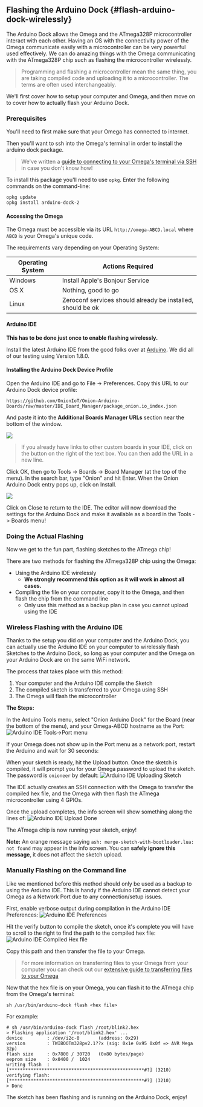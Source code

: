 ## Flashing the Arduino Dock {#flash-arduino-dock-wirelessly}

The Arduino Dock allows the Omega and the ATmega328P microcontroller interact with each other. Having an OS with the connectivity power of the Omega communicate easily with a microcontroller can be very powerful used effectively. We can do amazing things with the Omega communicating with the ATmega328P chip such as flashing the microcontroller wirelessly.

> Programming and flashing a microcontroller mean the same thing, you are taking compiled code and uploading it to a microcontroller. The terms are often used interchangeably.

We'll first cover how to setup your computer and Omega, and then move on to cover how to actually flash your Arduino Dock.

### Prerequisites

You'll need to first make sure that your Omega has connected to internet.

Then you'll want to ssh into the Omega's terminal in order to install the arduino dock package.


> We've written a [guide to connecting to your Omega's terminal via SSH](#connecting-to-the-omega-terminal-ssh) in case you don't know how!

To install this package you'll need to use `opkg`. Enter the following commands on the command-line:

```
opkg update
opkg install arduino-dock-2
```

#### Accessing the Omega
<!-- // 1) your computer must be able to connect to the Omega by it's `Omega-ABCD` name
// can recycle content from: https://wiki.onion.io/Tutorials/Arduino-Dock/Initial-Setup#computer-setup_accessing-the-omega-s-url

// highlight that on windows you need the bonjour printer services -->

<!-- Computer Config -->
<!-- ```{r child = '../../Get-Started/First-Time-Components/First-Time-Component-01-computer-config.md'}
``` -->


The Omega must be accessible via its URL `http://omega-ABCD.local` where `ABCD` is your Omega's unique code.

The requirements vary depending on your Operating System:

| Operating System | Actions Required                                            |
|------------------|-------------------------------------------------------------|
| Windows          | Install Apple's Bonjour Service                             |
| OS X             | Nothing, good to go                                         |
| Linux            | Zeroconf services should already be installed, should be ok |


#### Arduino IDE

**This has to be done just once to enable flashing wirelessly.**

Install the latest Arduino IDE from the good folks over at [Arduino](//www.arduino.cc/en/Main/Software). We did all of our testing using Version 1.8.0.

#### Installing the Arduino Dock Device Profile

Open the Arduino IDE and go to File -> Preferences. Copy this URL to our Arduino Dock device profile:

```
https://github.com/OnionIoT/Onion-Arduino-Boards/raw/master/IDE_Board_Manager/package_onion.io_index.json
```

And paste it into the **Additional Boards Manager URLs** section near the bottom of the window.

![](https://raw.githubusercontent.com/OnionIoT/Onion-Docs/master/Omega2/Documentation/Doing-Stuff/img/arduino-dock-preferences-boards-manager-urls.png)

>If you already have links to other custom boards in your IDE, click on the button on the right of the text box. You can then add the URL in a new line.

Click OK, then go to Tools -> Boards -> Board Manager (at the top of the menu). In the search bar, type "Onion" and hit Enter. When the Onion Arduino Dock entry pops up, click on Install.

![](https://raw.githubusercontent.com/OnionIoT/Onion-Docs/master/Omega2/Documentation/Doing-Stuff/img/arduino-dock-boards-manager.png)

Click on Close to return to the IDE. The editor will now download the settings for the Arduino Dock and make it available as a board in the Tools -> Boards menu!

### Doing the Actual Flashing


Now we get to the fun part, flashing sketches to the ATmega chip!

There are two methods for flashing the ATmega328P chip using the Omega:

* Using the Arduino IDE wirelessly
    * **We strongly recommend this option as it will work in almost all cases.**
* Compiling the file on your computer, copy it to the Omega, and then flash the chip from the command line
    * Only use this method as a backup plan in case you cannot upload using the IDE

### Wireless Flashing with the Arduino IDE

Thanks to the setup you did on your computer and the Arduino Dock, you can actually use the Arduino IDE on your computer to wirelessly flash Sketches to the Arduino Dock, so long as your computer and the Omega on your Arduino Dock are on the same WiFi network.

The process that takes place with this method:

1. Your computer and the Arduino IDE compile the Sketch
1. The compiled sketch is transferred to your Omega using SSH
1. The Omega will flash the microcontroller

**The Steps:**

In the Arduino Tools menu, select "Onion Arduino Dock" for the Board (near the bottom of the menu), and your Omega-ABCD hostname as the Port:
![Arduino IDE Tools->Port menu](https://raw.githubusercontent.com/OnionIoT/Onion-Docs/master/Omega2/Documentation/Doing-Stuff/img/arduino-dock-ide-board-port.png)

If your Omega does not show up in the Port menu as a network port, restart the Arduino and wait for 30 seconds:

When your sketch is ready, hit the Upload button. Once the sketch is compiled, it will prompt you for your Omega password to upload the sketch. The password is `onioneer` by default:
![Arduino IDE Uploading Sketch](//i.imgur.com/UDXIDVL.png)

The IDE actually creates an SSH connection with the Omega to transfer the compiled hex file, and the Omega with then flash the ATmega microcontroller using 4 GPIOs.

Once the upload completes, the info screen will show something along the lines of:
![Arduino IDE Upload Done](//i.imgur.com/oPOB4Vl.png)

The ATmega chip is now running your sketch, enjoy!


**Note:** An orange message saying `ash: merge-sketch-with-bootloader.lua: not found` may appear in the info screen. You can **safely ignore this message**, it does not affect the sketch upload.




<!-- // can borrow heavily from https://wiki.onion.io/Tutorials/Arduino-Dock/Using-the-Arduino-Dock#using-the-arduino-dock_flashing-sketches
// just get rid of the stuff about the onion library and onion object, the new arduino dock doesn't need that!
// take new screenshots please -->

<!-- TODO: Replace screenshots with newer screenshots -->

### Manually Flashing on the Command line
<!--
// mention that this should be the back-up way in case the above method doesn't work
// can borrow heavily from  https://wiki.onion.io/Tutorials/Arduino-Dock/Using-the-Arduino-Dock#using-the-arduino-dock_flashing-sketches_using-the-omega
// for the part where we copy over the file, link to the transferring files article -->

Like we mentioned before this method should only be used as a backup to using the Arduino IDE. This is handy if the Arduino IDE cannot detect your Omega as a Network Port due to any connection/setup issues.

First, enable verbose output during compilation in the Arduino IDE Preferences:
![Arduino IDE Preferences](//i.imgur.com/A6uXT6Y.png)

Hit the verify button to compile the sketch, once it's complete you will have to scroll to the right to find the path to the compiled hex file:
![Arduino IDE Compiled Hex file](//i.imgur.com/QEiDwu8.png)

Copy this path and then transfer the file to your Omega.

> For more information on transferring files to your Omega from your computer you can check out our [extensive guide to transferring files to your Omega](#transferring-files)

Now that the hex file is on your Omega, you can flash it to the ATmega chip from the Omega's terminal:

```
sh /usr/bin/arduino-dock flash <hex file>
```

For example:

```
# sh /usr/bin/arduino-dock flash /root/blink2.hex
> Flashing application '/root/blink2.hex' ...
device         : /dev/i2c-0       (address: 0x29)
version        : TWIBOOTm328pv2.1??x (sig: 0x1e 0x95 0x0f => AVR Mega 32p)
flash size     : 0x7800 / 30720   (0x80 bytes/page)
eeprom size    : 0x0400 /  1024
writing flash  : [**************************************************#?] (3210)
verifying flash: [**************************************************#?] (3210)
> Done
```

The sketch has been flashing and is running on the Arduino Dock, enjoy!

<!-- TODO: Replace screenshots with newer screenshots -->
